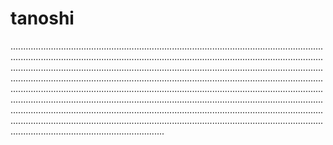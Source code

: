 # tanoshi
.............................................................................................................................................................................................................................................................................................................................................................................................................................................................................................................................................................................................................................................................................................................................................................................................................................................................................................................................................................................................................................................................................................